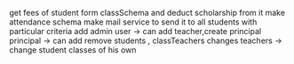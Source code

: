 get fees of student form classSchema and deduct scholarship from it
make attendance schema
make mail service to send it to all students with particular criteria
add admin user -> can add teacher,create principal
principal -> can add remove students , classTeachers changes
teachers -> change student classes of his own
